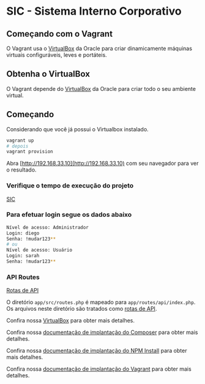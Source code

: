 # SIC - Sistema Interno Corporativo

## Começando com o Vagrant

O Vagrant usa o [VirtualBox](https://www.virtualbox.org/) da Oracle para criar dinamicamente máquinas virtuais configuráveis, leves e portáteis.

## Obtenha o VirtualBox

O Vagrant depende do [VirtualBox](https://www.virtualbox.org/) da Oracle para criar todo o seu ambiente virtual.


## Começando

Considerando que você já possui o Virtualbox instalado.

```bash
vagrant up
# depois
vagrant provision
```

Abra  [http://192.168.33.10](http://192.168.33.10) com seu navegador para ver o resultado.

### Verifique o tempo de execução do projeto

[SIC](http://192.168.33.10/)

### Para efetuar login segue os dados abaixo

```bash
Nível de acesso: Administrador
Login: diego
Senha: !mudar123**
# ou
Nível de acesso: Usuário
Login: sarah
Senha: !mudar123**
```

### API Routes 

[Rotas de API](https://www.slimframework.com/docs/v3/objects/router.html)

O diretório `app/src/routes.php` é mapeado para `app/routes/api/index.php`. Os arquivos neste diretório são tratados como [rotas de API](https://www.slimframework.com/docs/v3/objects/router.html).

Confira nossa [VirtualBox](https://www.virtualbox.org/) para obter mais detalhes.

Confira nossa [documentação de implantação do Composer](https://getcomposer.org/) para obter mais detalhes.

Confira nossa [documentação de implantação do NPM Install](https://docs.npmjs.com/cli/v7/commands/npm-install?v=true) para obter mais detalhes.

Confira nossa [documentação de implantação do Vagrant](https://developer.hashicorp.com/vagrant/docs/installation) para obter mais detalhes.